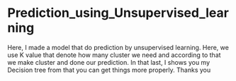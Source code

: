 # Prediction_using_Unsupervised_learning
Here, I made a model that do prediction by unsupervised learning. 
Here, we use K value that denote how many cluster we need and according to that we make cluster and done our prediction. 
In that last, I shows you my Decision tree from that you can get things more properly. 
Thanks you
